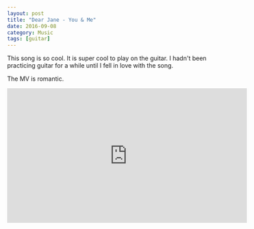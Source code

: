 ```yaml
---
layout: post
title: "Dear Jane - You & Me"
date: 2016-09-08
category: Music
tags: [guitar]
---
```


This song is so cool. It is super cool to play on the guitar.
I hadn't been practicing guitar for a while until I fell in love with the song.

<!--more-->

The MV is romantic.

<iframe width="560" height="315" src="https://www.youtube.com/embed/wPGCIqt_klw" frameborder="0" allowfullscreen></iframe>